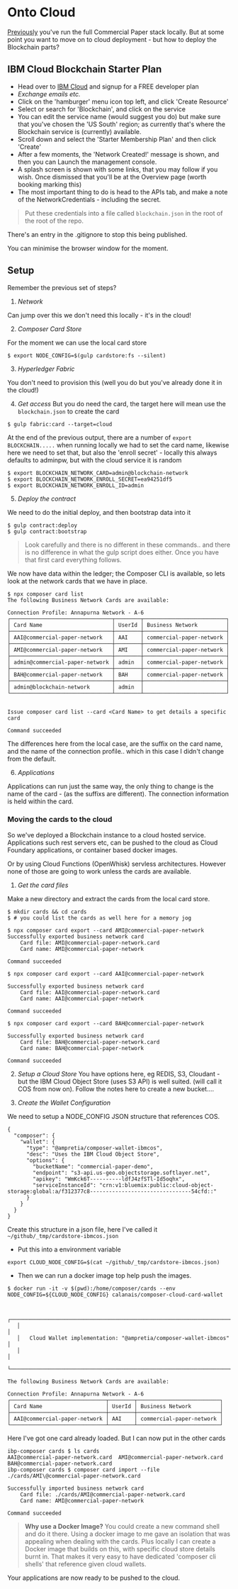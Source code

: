# Onto Cloud

[Previously](./DEVELOPMENT-3.md) you've run the full Commercial Paper stack locally. But at some point you want to move on to cloud deployment - but how to deploy the Blockchain parts?

## IBM Cloud Blockchain Starter Plan   

- Head over to [IBM Cloud](https://console.bluemix.net) and signup for a FREE developer plan
- _Exchange emails etc._
- Click on the 'hamburger' menu icon top left, and click 'Create Resource'
- Select or search for 'Blockchain', and click on the service
- You can edit the service name (would suggest you do) but make sure that you've chosen the 'US South' region; as currently that's where the Blockchain service is (currently) available.
- Scroll down and select the 'Starter Membership Plan' and then click 'Create'
- After a few moments, the 'Network Created!' message is shown, and then you can Launch the management console. 
- A splash screen is shown with some links, that you may follow if you wish. Once dismissed that you'll be at the Overview page (worth booking marking this)
- The most important thing to do is head to the APIs tab, and make a note of the NetworkCredentials - including the secret.

> Put these credentials into a file called `blockchain.json` in the root of the root of the repo. 

There's an entry in the .gitignore to stop this being published.

You can minimise the browser window for the moment.

## Setup

Remember the previous set of steps? 

1. *Network*

Can jump over this we don't need this locally - it's in the cloud!

2. *Composer Card Store*

For the moment we can use the local card store

```
$ export NODE_CONFIG=$(gulp cardstore:fs --silent)
```

3. *Hyperledger Fabric*

You don't need to provision this (well you do but you've already done it in the cloud!)

4. *Get access*
But you do need the card, the target here will mean use the `blockchain.json` to create the card

```
$ gulp fabric:card --target=cloud
```

At the end of the previous output, there are a number of `export BLOCKCHAIN.....` when running locally we had to set the card name, likewise here we need to set that, but also the 'enroll secret' - locally this always defaults to adminpw, but with the cloud service it is random

```
$ export BLOCKCHAIN_NETWORK_CARD=admin@blockchain-network
$ export BLOCKCHAIN_NETWORK_ENROLL_SECRET=ea94251df5
$ export BLOCKCHAIN_NETWORK_ENROLL_ID=admin
```


5. *Deploy the contract*

We need to do the initial deploy, and then bootstrap data into it

```
$ gulp contract:deploy 
$ gulp contract:bootstrap
```

> Look carefully and there is no different in these commands.. and there is no difference in what the gulp script does either.  Once you have that first card everything follows.

We now have data within the ledger; the Composer CLI is available, so lets look at the network cards that we have in place. 

```
$ npx composer card list                                                   
The following Business Network Cards are available:

Connection Profile: Annapurna Network - A-6
┌────────────────────────────────┬────────┬──────────────────────────┐
│ Card Name                      │ UserId │ Business Network         │
├────────────────────────────────┼────────┼──────────────────────────┤
│ AAI@commercial-paper-network   │ AAI    │ commercial-paper-network │
├────────────────────────────────┼────────┼──────────────────────────┤
│ AMI@commercial-paper-network   │ AMI    │ commercial-paper-network │
├────────────────────────────────┼────────┼──────────────────────────┤
│ admin@commercial-paper-network │ admin  │ commercial-paper-network │
├────────────────────────────────┼────────┼──────────────────────────┤
│ BAH@commercial-paper-network   │ BAH    │ commercial-paper-network │
├────────────────────────────────┼────────┼──────────────────────────┤
│ admin@blockchain-network       │ admin  │                          │
└────────────────────────────────┴────────┴──────────────────────────┘


Issue composer card list --card <Card Name> to get details a specific card

Command succeeded

```

The differences here from the local case, are the suffix on the card name, and the name of the connection profile.. which in this case I didn't change from the default. 


6. *Applications*

Applications can run just the same way, the only thing to change is the name of the card - (as the suffixs are different).  The connection
information is held within the card.

### Moving the cards to the cloud

So we've deployed a Blockchain instance to a cloud hosted service. Applications such rest servers etc, can be pushed to the cloud as Cloud Foundary applications, or container based docker images.

Or by using Cloud Functions (OpenWhisk) servless architectures.  However none of those are going to work unless the cards are available.

1. *Get the card files*

Make a new directory and extract the cards from the local card store.

```
$ mkdir cards && cd cards                                                                        
$ # you could list the cards as well here for a memory jog

$ npx composer card export --card AMI@commercial-paper-network                                                                 
Successfully exported business network card
	Card file: AMI@commercial-paper-network.card
	Card name: AMI@commercial-paper-network

Command succeeded

$ npx composer card export --card AAI@commercial-paper-network                                                                 

Successfully exported business network card
	Card file: AAI@commercial-paper-network.card
	Card name: AAI@commercial-paper-network

Command succeeded

$ npx composer card export --card BAH@commercial-paper-network                                                                 

Successfully exported business network card
	Card file: BAH@commercial-paper-network.card
	Card name: BAH@commercial-paper-network

Command succeeded

```

2. *Setup a Cloud Store*
You have options here, eg REDIS, S3, Cloudant - but the IBM Cloud Object Store (uses S3 API) is well suited. (will call it COS from now on).  Follow the notes here to create a new bucket....

3. *Create the Wallet Configuration*

We need to setup a NODE_CONFIG JSON structure that references COS.
```
{
  "composer": {
    "wallet": {
      "type": "@ampretia/composer-wallet-ibmcos",
      "desc": "Uses the IBM Cloud Object Store",
      "options": {
        "bucketName": "commercial-paper-demo",
        "endpoint": "s3-api.us-geo.objectstorage.softlayer.net",
        "apikey": "WmKck6T----------ldfJ4zfSTl-Id5oqhx",
        "serviceInstanceId": "crn:v1:bluemix:public:cloud-object-storage:global:a/f312377c8--------------------------------54cfd::"
      }
    }
  }
}
```
Create this structure in a json file, here I've called it ` ~/github/_tmp/cardstore-ibmcos.json`

- Put this into a environment variable 
```
export CLOUD_NODE_CONFIG=$(cat ~/github/_tmp/cardstore-ibmcos.json) 
```

- Then we can run a docker image top help push the images. 
```
$ docker run -it -v $(pwd):/home/composer/cards --env NODE_CONFIG=${CLOUD_NODE_CONFIG} calanais/composer-cloud-card-wallet

 
   ┌─────────────────────────────────────────────────────────────────────┐
   │                                                                     │
   │   Cloud Wallet implementation: "@ampretia/composer-wallet-ibmcos"   │
   │                                                                     │
   └─────────────────────────────────────────────────────────────────────┘

The following Business Network Cards are available:

Connection Profile: Annapurna Network - A-6
┌──────────────────────────────┬────────┬──────────────────────────┐
│ Card Name                    │ UserId │ Business Network         │
├──────────────────────────────┼────────┼──────────────────────────┤
│ AAI@commercial-paper-network │ AAI    │ commercial-paper-network │
└──────────────────────────────┴────────┴──────────────────────────┘

```

Here I've got one card already loaded. But I can now put in the other cards

```
ibp-composer cards $ ls cards
AAI@commercial-paper-network.card  AMI@commercial-paper-network.card  BAH@commercial-paper-network.card
ibp-composer cards $ composer card import --file ./cards/AMI\@commercial-paper-network.card 

Successfully imported business network card
	Card file: ./cards/AMI@commercial-paper-network.card
	Card name: AMI@commercial-paper-network

Command succeeded
```

> **Why use a Docker Image?**
> You could create a new command shell and do it there. Using a docker image to me gave an isolation that was appealing when dealing with the cards. Plus locally I can create a Docker image that builds on this, with specific cloud store details burnt in. That makes it very easy to have dedicated 'composer cli shells' that reference given cloud wallets.

Your applications are now ready to be pushed to the cloud.

